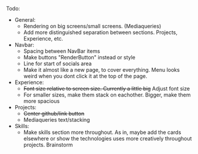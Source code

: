 
Todo:
- General:
    - Rendering on big screens/small screens. (Mediaqueries)
    - Add more distinguished separation between sections. Projects, Experience, etc.
- Navbar:
    - Spacing between NavBar items
    - Make buttons "RenderButton" instead or style
    - Line for start of socials area
    - Make it almost like a new page, to cover everything. Menu looks weird when you dont click it at the top of the page.
- Experience:
    - ~~Font size relative to screen size. Currently a little big~~ Adjust font size
    - For smaller sizes, make them stack on eachother. Bigger, make them more spacious
- Projects:
    - ~~Center github/link button~~
    - Mediaqueries text/stacking
- Skills:
    - Make skills section more throughout. As in, maybe add the cards elsewhere or show the technologies uses more creatively throughout projects. Brainstorm
